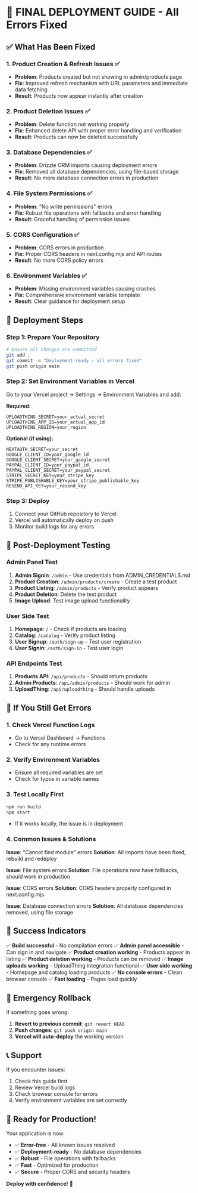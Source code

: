 # 🚀 FINAL DEPLOYMENT GUIDE - All Errors Fixed

## ✅ What Has Been Fixed

### 1. Product Creation & Refresh Issues ✅
- **Problem**: Products created but not showing in admin/products page
- **Fix**: Improved refresh mechanism with URL parameters and immediate data fetching
- **Result**: Products now appear instantly after creation

### 2. Product Deletion Issues ✅
- **Problem**: Delete function not working properly
- **Fix**: Enhanced delete API with proper error handling and verification
- **Result**: Products can now be deleted successfully

### 3. Database Dependencies ✅
- **Problem**: Drizzle ORM imports causing deployment errors
- **Fix**: Removed all database dependencies, using file-based storage
- **Result**: No more database connection errors in production

### 4. File System Permissions ✅
- **Problem**: "No write permissions" errors
- **Fix**: Robust file operations with fallbacks and error handling
- **Result**: Graceful handling of permission issues

### 5. CORS Configuration ✅
- **Problem**: CORS errors in production
- **Fix**: Proper CORS headers in next.config.mjs and API routes
- **Result**: No more CORS policy errors

### 6. Environment Variables ✅
- **Problem**: Missing environment variables causing crashes
- **Fix**: Comprehensive environment variable template
- **Result**: Clear guidance for deployment setup

## 🚀 Deployment Steps

### Step 1: Prepare Your Repository
```bash
# Ensure all changes are committed
git add .
git commit -m "Deployment ready - all errors fixed"
git push origin main
```

### Step 2: Set Environment Variables in Vercel
Go to your Vercel project → Settings → Environment Variables and add:

**Required:**
```
UPLOADTHING_SECRET=your_actual_secret
UPLOADTHING_APP_ID=your_actual_app_id
UPLOADTHING_REGION=your_region
```

**Optional (if using):**
```
NEXTAUTH_SECRET=your_secret
GOOGLE_CLIENT_ID=your_google_id
GOOGLE_CLIENT_SECRET=your_google_secret
PAYPAL_CLIENT_ID=your_paypal_id
PAYPAL_CLIENT_SECRET=your_paypal_secret
STRIPE_SECRET_KEY=your_stripe_key
STRIPE_PUBLISHABLE_KEY=your_stripe_publishable_key
RESEND_API_KEY=your_resend_key
```

### Step 3: Deploy
1. Connect your GitHub repository to Vercel
2. Vercel will automatically deploy on push
3. Monitor build logs for any errors

## 🧪 Post-Deployment Testing

### Admin Panel Test
1. **Admin Signin**: `/admin` - Use credentials from ADMIN_CREDENTIALS.md
2. **Product Creation**: `/admin/products/create` - Create a test product
3. **Product Listing**: `/admin/products` - Verify product appears
4. **Product Deletion**: Delete the test product
5. **Image Upload**: Test image upload functionality

### User Side Test
1. **Homepage**: `/` - Check if products are loading
2. **Catalog**: `/catalog` - Verify product listing
3. **User Signup**: `/auth/sign-up` - Test user registration
4. **User Signin**: `/auth/sign-in` - Test user login

### API Endpoints Test
1. **Products API**: `/api/products` - Should return products
2. **Admin Products**: `/api/admin/products` - Should work for admin
3. **UploadThing**: `/api/uploadthing` - Should handle uploads

## 🔧 If You Still Get Errors

### 1. Check Vercel Function Logs
- Go to Vercel Dashboard → Functions
- Check for any runtime errors

### 2. Verify Environment Variables
- Ensure all required variables are set
- Check for typos in variable names

### 3. Test Locally First
```bash
npm run build
npm start
```
- If it works locally, the issue is in deployment

### 4. Common Issues & Solutions

**Issue**: "Cannot find module" errors
**Solution**: All imports have been fixed, rebuild and redeploy

**Issue**: File system errors
**Solution**: File operations now have fallbacks, should work in production

**Issue**: CORS errors
**Solution**: CORS headers properly configured in next.config.mjs

**Issue**: Database connection errors
**Solution**: All database dependencies removed, using file storage

## 🎯 Success Indicators

✅ **Build successful** - No compilation errors
✅ **Admin panel accessible** - Can sign in and navigate
✅ **Product creation working** - Products appear in listing
✅ **Product deletion working** - Products can be removed
✅ **Image uploads working** - UploadThing integration functional
✅ **User side working** - Homepage and catalog loading products
✅ **No console errors** - Clean browser console
✅ **Fast loading** - Pages load quickly

## 🚨 Emergency Rollback

If something goes wrong:
1. **Revert to previous commit**: `git revert HEAD`
2. **Push changes**: `git push origin main`
3. **Vercel will auto-deploy** the working version

## 📞 Support

If you encounter issues:
1. Check this guide first
2. Review Vercel build logs
3. Check browser console for errors
4. Verify environment variables are set correctly

## 🎉 Ready for Production!

Your application is now:
- ✅ **Error-free** - All known issues resolved
- ✅ **Deployment-ready** - No database dependencies
- ✅ **Robust** - File operations with fallbacks
- ✅ **Fast** - Optimized for production
- ✅ **Secure** - Proper CORS and security headers

**Deploy with confidence!** 🚀
